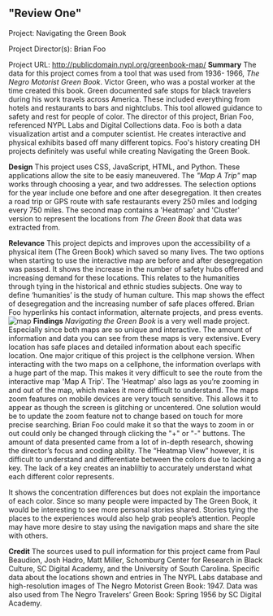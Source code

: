 ## "Review One"
Project:
Navigating the Green Book

Project Director(s):
Brian Foo

Project URL:
http://publicdomain.nypl.org/greenbook-map/
**Summary**
The data for this project comes from a tool that was used from 1936- 1966, *The Negro Motorist Green Book*. Victor Green, who was a postal worker at the time created this book. Green documented safe stops for black travelers during his work travels across America. These included everything from hotels and restaurants to bars and nightclubs. This tool allowed guidance to safety and rest for people of color. The director of this project, Brian Foo, referenced NYPL Labs and Digital Collections data. Foo is both a data visualization artist and a computer scientist. He creates interactive and physical exhibits based off many different topics. Foo's history creating DH projects definitely was useful while creating Navigating the Green Book.

**Design**
This project uses CSS, JavaScript, HTML, and Python. These applications allow the site to be easiy maneuvered. The *"Map A Trip"* map works through choosing a year, and two addresses. The selection options for the year include one before and one after desegregation. It then creates a road trip or GPS route with safe restaurants every 250 miles and lodging every 750 miles. The second map contains a 'Heatmap' and 'Cluster' version to represent the locations from *The Green Book* that data was extracted from.

**Relevance** 
This project depicts and improves upon the accessibility of a physical item (The Green Book) which saved so many lives. The two options when starting to use the interactive map are before and after desegregation was passed. It shows the increase in the number of safety hubs offered and increasing demand for these locations. This relates to the humanities through tying in the historical and ethnic studies subjects. One way to define ‘humanities’ is the study of human culture. This map shows the effect of desegregation and the increasing number of safe places offered. Brian Foo hyperlinks his contact information, alternate projects, and press events.
![map](https://sophbaxt.github.io/sophia-baxter-CNU/images/TripMap.png)
**Findings**
*Navigating the Green Book* is a very well made project. Especially since both maps are so unique and interactive. The amount of information and data you can see from these maps is very extensive. Every location has safe places and detailed information about each specific location. One major critique of this project is the cellphone version. When interacting with the two maps on a cellphone, the information overlaps with a huge part of the map. This makes it very difficult to see the route from the interactive map 'Map A Trip'. The 'Heatmap' also lags as you’re zooming in and out of the map, which makes it more difficult to understand. The maps zoom features on mobile devices are very touch sensitive. This allows it to appear as though the screen is glitching or uncentered. One solution would be to update the zoom feature not to change based on touch for more precise searching. Brian Foo could make it so that the ways to zoom in or out could only be changed through clicking the "+" or "-" buttons. The amount of data presented came from a lot of in-depth research, showing the director’s focus and coding ability. The “Heatmap View” however, it is difficult to understand and differentiate between the colors due to lacking a key. The lack of a key creates an inabliltiy to accurately understand what each different color represents.

It shows the concentration differences but does not explain the importance of each color.  Since so many people were impacted by The Green Book, it would be interesting to see more personal stories shared. Stories tying the places to the experiences would also help grab people’s attention. People may have more desire to stay using the navigation maps and share the site with others. 

**Credit**
The sources used to pull information for this project came from Paul Beaudion, Josh Hadro, Matt Miller, Schomburg Center for Research in Black Culture, SC Digital Academy, and the University of South Carolina. Specific data about the locations shown and entries in The NYPL Labs database and high-resolution images of The Negro Motorist Green Book: 1947. Data was also used from The Negro Travelers’ Green Book: Spring 1956 by SC Digital Academy.

